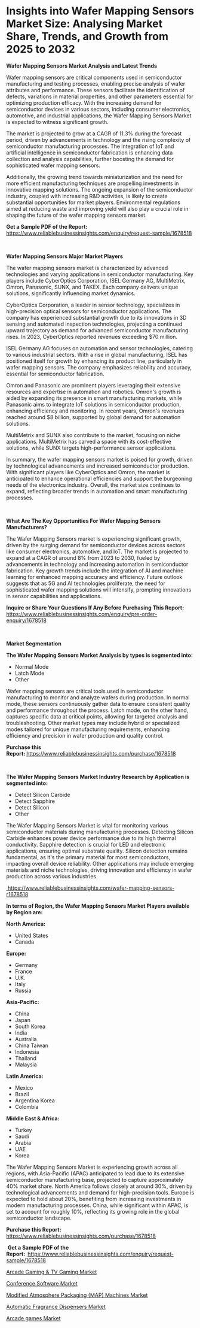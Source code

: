 <p><h1>Insights into Wafer Mapping Sensors Market Size: Analysing Market Share, Trends, and Growth from 2025 to 2032</h1></p><p><strong>Wafer Mapping Sensors Market Analysis and Latest Trends</strong></p>
<p><p>Wafer mapping sensors are critical components used in semiconductor manufacturing and testing processes, enabling precise analysis of wafer attributes and performance. These sensors facilitate the identification of defects, variations in material properties, and other parameters essential for optimizing production efficacy. With the increasing demand for semiconductor devices in various sectors, including consumer electronics, automotive, and industrial applications, the Wafer Mapping Sensors Market is expected to witness significant growth.</p><p>The market is projected to grow at a CAGR of 11.3% during the forecast period, driven by advancements in technology and the rising complexity of semiconductor manufacturing processes. The integration of IoT and artificial intelligence in semiconductor fabrication is enhancing data collection and analysis capabilities, further boosting the demand for sophisticated wafer mapping sensors.</p><p>Additionally, the growing trend towards miniaturization and the need for more efficient manufacturing techniques are propelling investments in innovative mapping solutions. The ongoing expansion of the semiconductor industry, coupled with increasing R&D activities, is likely to create substantial opportunities for market players. Environmental regulations aimed at reducing waste and improving yield will also play a crucial role in shaping the future of the wafer mapping sensors market.</p></p>
<p><strong>Get a Sample PDF of the Report:&nbsp;</strong> <a href="https://www.reliablebusinessinsights.com/enquiry/request-sample/1678518?utm_campaign=112&utm_medium=2&utm_source=Github&utm_content=ia&utm_term=24032025&utm_id=wafer-mapping-sensors">https://www.reliablebusinessinsights.com/enquiry/request-sample/1678518</a></p>
<p>&nbsp;</p>
<p><strong>Wafer Mapping Sensors Major Market Players</strong></p>
<p><p>The wafer mapping sensors market is characterized by advanced technologies and varying applications in semiconductor manufacturing. Key players include CyberOptics Corporation, ISEL Germany AG, MultiMetrix, Omron, Panasonic, SUNX, and TAKEX. Each company delivers unique solutions, significantly influencing market dynamics.</p><p>CyberOptics Corporation, a leader in sensor technology, specializes in high-precision optical sensors for semiconductor applications. The company has experienced substantial growth due to its innovations in 3D sensing and automated inspection technologies, projecting a continued upward trajectory as demand for advanced semiconductor manufacturing rises. In 2023, CyberOptics reported revenues exceeding $70 million.</p><p>ISEL Germany AG focuses on automation and sensor technologies, catering to various industrial sectors. With a rise in global manufacturing, ISEL has positioned itself for growth by enhancing its product line, particularly in wafer mapping sensors. The company emphasizes reliability and accuracy, essential for semiconductor fabrication.</p><p>Omron and Panasonic are prominent players leveraging their extensive resources and expertise in automation and robotics. Omron's growth is aided by expanding its presence in smart manufacturing markets, while Panasonic aims to integrate IoT solutions in semiconductor production, enhancing efficiency and monitoring. In recent years, Omron's revenues reached around $8 billion, supported by global demand for automation solutions.</p><p>MultiMetrix and SUNX also contribute to the market, focusing on niche applications. MultiMetrix has carved a space with its cost-effective solutions, while SUNX targets high-performance sensor applications.</p><p>In summary, the wafer mapping sensors market is poised for growth, driven by technological advancements and increased semiconductor production. With significant players like CyberOptics and Omron, the market is anticipated to enhance operational efficiencies and support the burgeoning needs of the electronics industry. Overall, the market size continues to expand, reflecting broader trends in automation and smart manufacturing processes.</p></p>
<p>&nbsp;</p>
<p><strong>What Are The Key Opportunities For Wafer Mapping Sensors Manufacturers?</strong></p>
<p><p>The Wafer Mapping Sensors market is experiencing significant growth, driven by the surging demand for semiconductor devices across sectors like consumer electronics, automotive, and IoT. The market is projected to expand at a CAGR of around 8% from 2023 to 2030, fueled by advancements in technology and increasing automation in semiconductor fabrication. Key growth trends include the integration of AI and machine learning for enhanced mapping accuracy and efficiency. Future outlook suggests that as 5G and AI technologies proliferate, the need for sophisticated wafer mapping solutions will intensify, prompting innovations in sensor capabilities and applications.</p></p>
<p><strong>Inquire or Share Your Questions If Any Before Purchasing This Report:</strong> <a href="https://www.reliablebusinessinsights.com/enquiry/pre-order-enquiry/1678518?utm_campaign=112&utm_medium=2&utm_source=Github&utm_content=ia&utm_term=24032025&utm_id=wafer-mapping-sensors">https://www.reliablebusinessinsights.com/enquiry/pre-order-enquiry/1678518</a></p>
<p>&nbsp;</p>
<p><strong>Market Segmentation</strong></p>
<p><strong>The Wafer Mapping Sensors Market Analysis by types is segmented into:</strong></p>
<p><ul><li>Normal Mode</li><li>Latch Mode</li><li>Other</li></ul></p>
<p><p>Wafer mapping sensors are critical tools used in semiconductor manufacturing to monitor and analyze wafers during production. In normal mode, these sensors continuously gather data to ensure consistent quality and performance throughout the process. Latch mode, on the other hand, captures specific data at critical points, allowing for targeted analysis and troubleshooting. Other market types may include hybrid or specialized modes tailored for unique manufacturing requirements, enhancing efficiency and precision in wafer production and quality control.</p></p>
<p><strong>Purchase this Report:&nbsp;</strong><a href="https://www.reliablebusinessinsights.com/purchase/1678518?utm_campaign=112&utm_medium=2&utm_source=Github&utm_content=ia&utm_term=24032025&utm_id=wafer-mapping-sensors">https://www.reliablebusinessinsights.com/purchase/1678518</a></p>
<p>&nbsp;</p>
<p><strong>The Wafer Mapping Sensors Market Industry Research by Application is segmented into:</strong></p>
<p><ul><li>Detect Silicon Carbide</li><li>Detect Sapphire</li><li>Detect Silicon</li><li>Other</li></ul></p>
<p><p>The Wafer Mapping Sensors Market is vital for monitoring various semiconductor materials during manufacturing processes. Detecting Silicon Carbide enhances power device performance due to its high thermal conductivity. Sapphire detection is crucial for LED and electronic applications, ensuring optimal substrate quality. Silicon detection remains fundamental, as it's the primary material for most semiconductors, impacting overall device reliability. Other applications may include emerging materials and niche technologies, driving innovation and efficiency in wafer production across various industries.</p></p>
<p><a href="https://www.reliablebusinessinsights.com/wafer-mapping-sensors-r1678518?utm_campaign=112&utm_medium=2&utm_source=Github&utm_content=ia&utm_term=24032025&utm_id=wafer-mapping-sensors">&nbsp;https://www.reliablebusinessinsights.com/wafer-mapping-sensors-r1678518</a></p>
<p><strong>In terms of Region, the Wafer Mapping Sensors Market Players available by Region are:</strong></p>
<p>
    <p> <strong> North America: </strong>
        <ul>
            <li>United States</li>
            <li>Canada</li>
        </ul>
        </p> 
    <p> <strong> Europe: </strong>
        <ul>
            <li>Germany</li>
            <li>France</li>
            <li>U.K.</li>
            <li>Italy</li>
            <li>Russia</li>
        </ul>
        </p> 
    <p> <strong> Asia-Pacific: </strong>
        <ul>
            <li>China</li>
            <li>Japan</li>
            <li>South Korea</li>
            <li>India</li>
            <li>Australia</li>
            <li>China Taiwan</li>
            <li>Indonesia</li>
            <li>Thailand</li>
            <li>Malaysia</li>
        </ul>
        </p> 
    <p> <strong> Latin America: </strong>
        <ul>
            <li>Mexico</li>
            <li>Brazil</li>
            <li>Argentina Korea</li>
            <li>Colombia</li>
        </ul>
        </p> 
    <p> <strong> Middle East & Africa: </strong>
        <ul>
            <li>Turkey</li>
            <li>Saudi</li>
            <li>Arabia</li>
            <li>UAE</li>
            <li>Korea</li>
        </ul>
    </p>
    </p>
<p><p>The Wafer Mapping Sensors Market is experiencing growth across all regions, with Asia-Pacific (APAC) anticipated to lead due to its extensive semiconductor manufacturing base, projected to capture approximately 40% market share. North America follows closely at around 30%, driven by technological advancements and demand for high-precision tools. Europe is expected to hold about 20%, benefiting from increasing investments in modern manufacturing processes. China, while significant within APAC, is set to account for roughly 10%, reflecting its growing role in the global semiconductor landscape.</p></p>
<p><strong>Purchase this Report: </strong><a href="https://www.reliablebusinessinsights.com/purchase/1678518?utm_campaign=112&utm_medium=2&utm_source=Github&utm_content=ia&utm_term=24032025&utm_id=wafer-mapping-sensors">https://www.reliablebusinessinsights.com/purchase/1678518</a></p>
<p>&nbsp;<strong>Get a Sample PDF of the Report:&nbsp;&nbsp;</strong><a href="https://www.reliablebusinessinsights.com/enquiry/request-sample/1678518?utm_campaign=112&utm_medium=2&utm_source=Github&utm_content=ia&utm_term=24032025&utm_id=wafer-mapping-sensors">https://www.reliablebusinessinsights.com/enquiry/request-sample/1678518</a></p>
<p><strong></strong></p>
<p><p><a href="https://github.com/totrisammir/Market-Research-Report-List-1/blob/main/arcade-gaming-tv-gaming-market.md?utm_campaign=112&utm_medium=2&utm_source=Github&utm_content=ia&utm_term=24032025&utm_id=wafer-mapping-sensors">Arcade Gaming & TV Gaming Market</a></p><p><a href="https://github.com/bhuraoutenc8/Market-Research-Report-List-1/blob/main/conference-software-market.md?utm_campaign=112&utm_medium=2&utm_source=Github&utm_content=ia&utm_term=24032025&utm_id=wafer-mapping-sensors">Conference Software Market</a></p><p><a href="https://github.com/tandepinho3p/Market-Research-Report-List-1/blob/main/modified-atmosphere-packaging-map-machines-market.md?utm_campaign=112&utm_medium=2&utm_source=Github&utm_content=ia&utm_term=24032025&utm_id=wafer-mapping-sensors">Modified Atmosphere Packaging (MAP) Machines Market</a></p><p><a href="https://github.com/guyerkanakwu/Market-Research-Report-List-1/blob/main/automatic-fragrance-dispensers-market.md?utm_campaign=112&utm_medium=2&utm_source=Github&utm_content=ia&utm_term=24032025&utm_id=wafer-mapping-sensors">Automatic Fragrance Dispensers Market</a></p><p><a href="https://github.com/latilsmickl8/Market-Research-Report-List-1/blob/main/arcade-games-market.md?utm_campaign=112&utm_medium=2&utm_source=Github&utm_content=ia&utm_term=24032025&utm_id=wafer-mapping-sensors">Arcade games Market</a></p></p>